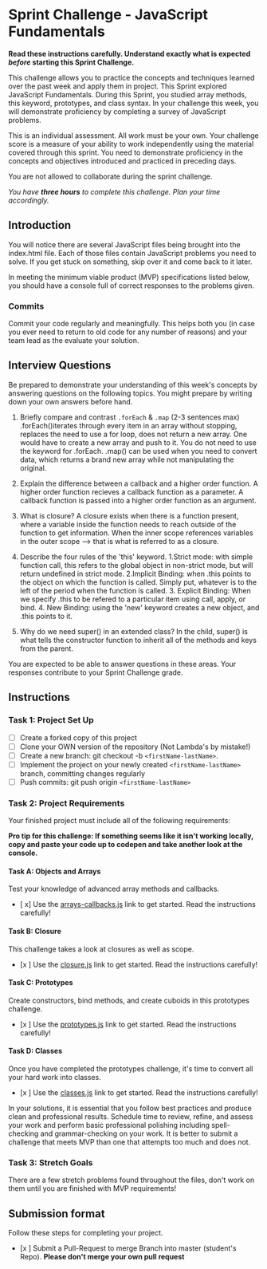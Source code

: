 # Sprint Challenge - JavaScript Fundamentals

**Read these instructions carefully. Understand exactly what is expected _before_ starting this Sprint Challenge.**

This challenge allows you to practice the concepts and techniques learned over the past week and apply them in project. This Sprint explored JavaScript Fundamentals. During this Sprint, you studied array methods, this keyword, prototypes, and class syntax. In your challenge this week, you will demonstrate proficiency by completing a survey of JavaScript problems.

This is an individual assessment. All work must be your own. Your challenge score is a measure of your ability to work independently using the material covered through this sprint. You need to demonstrate proficiency in the concepts and objectives introduced and practiced in preceding days.

You are not allowed to collaborate during the sprint challenge. 

_You have **three hours** to complete this challenge. Plan your time accordingly._


## Introduction

You will notice there are several JavaScript files being brought into the index.html file.  Each of those files contain JavaScript problems you need to solve.  If you get stuck on something, skip over it and come back to it later.

In meeting the minimum viable product (MVP) specifications listed below, you should have a console full of correct responses to the problems given.

### Commits

Commit your code regularly and meaningfully. This helps both you (in case you ever need to return to old code for any number of reasons) and your team lead as the evaluate your solution.

## Interview Questions

Be prepared to demonstrate your understanding of this week's concepts by answering questions on the following topics. You might prepare by writing down your own answers before hand.

1. Briefly compare and contrast `.forEach` & `.map` (2-3 sentences max)
        .forEach()iterates through every item in an array without stopping, replaces the need to use a for loop, does not return a new array. One would have to create a new array and push to it. You do not need to use the keyword for .forEach. .map() can be used when you need to convert data, which returns a brand new array while not manipulating the original.

2. Explain the difference between a callback and a higher order function.
        A higher order function recieves a callback function as a parameter.
        A callback function is passed into a higher order function as an argument.

3. What is closure? A closure exists when there is a function present, where a variable inside the function needs   to reach outside of the function to get information. When the inner scope references variables in the outer scope --> that is what is referred to as a closure.

4. Describe the four rules of the 'this' keyword.
    1.Strict mode: with simple function call, this refers to the global object in non-strict mode, but will return undefined in strict mode.
    2.Implicit Binding: when .this points to the object on which the function is called. Simply put, whatever is to the left of the period when the function is called.
    3. Explicit Binding: When we specify .this to be refered to a particular item using call, apply, or bind.
    4. New Binding: using the 'new' keyword creates a new object, and .this points to it.

5. Why do we need super() in an extended class?
    In the child, super() is what tells the constructor function to inherit all of the methods and keys from the parent. 

You are expected to be able to answer questions in these areas. Your responses contribute to your Sprint Challenge grade. 

## Instructions

### Task 1: Project Set Up

- [ ] Create a forked copy of this project
- [ ] Clone your OWN version of the repository (Not Lambda's by mistake!)
- [ ] Create a new branch: git checkout -b `<firstName-lastName>`.
- [ ] Implement the project on your newly created `<firstName-lastName>` branch, committing changes regularly
- [ ] Push commits: git push origin `<firstName-lastName>`

### Task 2: Project Requirements

Your finished project must include all of the following requirements:

**Pro tip for this challenge: If something seems like it isn't working locally, copy and paste your code up to codepen and take another look at the console.**

#### Task A: Objects and Arrays

Test your knowledge of advanced array methods and callbacks.
* [ x] Use the [arrays-callbacks.js](challenges/arrays-callbacks.js) link to get started.  Read the instructions carefully!

#### Task B: Closure

This challenge takes a look at closures as well as scope. 
* [x ] Use the [closure.js](challenges/closure.js) link to get started. Read the instructions carefully!

#### Task C: Prototypes

Create constructors, bind methods, and create cuboids in this prototypes challenge.
* [x ] Use the [prototypes.js](challenges/prototypes.js) link to get started. Read the instructions carefully!

#### Task D: Classes

Once you have completed the prototypes challenge, it's time to convert all your hard work into classes.
* [x ] Use the [classes.js](challenges/classes.js) link to get started. Read the instructions carefully!

In your solutions, it is essential that you follow best practices and produce clean and professional results. Schedule time to review, refine, and assess your work and perform basic professional polishing including spell-checking and grammar-checking on your work. It is better to submit a challenge that meets MVP than one that attempts too much and does not.

### Task 3: Stretch Goals 

There are a few stretch problems found throughout the files, don't work on them until you are finished with MVP requirements!

## Submission format

Follow these steps for completing your project.

- [x ] Submit a Pull-Request to merge <firstName-lastName> Branch into master (student's  Repo). **Please don't merge your own pull request**


